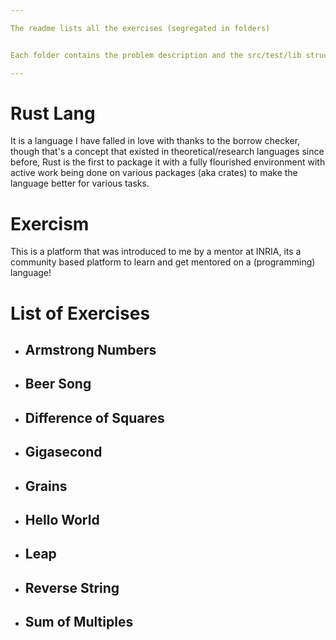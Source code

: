 ```yaml
---

The readme lists all the exercises (segregated in folders)


Each folder contains the problem description and the src/test/lib structure

---
```


# Rust Lang

It is a language I have falled in love with thanks to the borrow checker, though that's a concept that existed in theoretical/research languages since before, Rust is the first to package it with a fully flourished environment with active work being done on various packages (aka crates) to make the language better for various tasks.

# Exercism

This is a platform that was introduced to me by a mentor at INRIA, its a community based platform to learn and get mentored on a (programming) language! 

# List of Exercises

- ## Armstrong Numbers
- ## Beer Song
- ## Difference of Squares
- ## Gigasecond
- ## Grains
- ## Hello World
- ## Leap
- ## Reverse String
- ## Sum of Multiples
